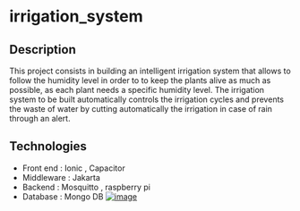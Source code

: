 # irrigation_system
## Description 
This project consists in building an intelligent irrigation system that allows to follow the humidity level in order to
to keep the plants alive as much as possible, as each plant needs a specific humidity level.
The irrigation system to be built automatically controls the irrigation cycles and prevents
the waste of water by cutting automatically the irrigation in case of rain through an alert.
## Technologies 
* Front end : Ionic ,  Capacitor 
* Middleware : Jakarta
* Backend : Mosquitto , raspberry pi 
* Database : Mongo DB
[![image](https://www.linkpicture.com/q/Sans-titre_12.png)](https://www.linkpicture.com/view.php?img=LPic63ca7175713d0515102657)
